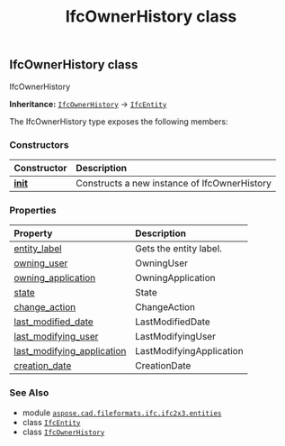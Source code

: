 ﻿---
title: IfcOwnerHistory class
second_title: Aspose.CAD for Python via .NET API References
description: 
type: docs
weight: 3430
url: /aspose.cad.fileformats.ifc.ifc2x3.entities/ifcownerhistory/
is_root: false
---

## IfcOwnerHistory class

IfcOwnerHistory



**Inheritance:** [`IfcOwnerHistory`](/cad/python-net/aspose.cad.fileformats.ifc.ifc2x3.entities/ifcownerhistory) → 
[`IfcEntity`](/cad/python-net/aspose.cad.fileformats.ifc/ifcentity)



The IfcOwnerHistory type exposes the following members:

### Constructors
| Constructor | Description |
| :- | :- |
| [__init__](/cad/python-net/aspose.cad.fileformats.ifc.ifc2x3.entities/ifcownerhistory/__init__/#) | Constructs a new instance of IfcOwnerHistory |


### Properties
| Property | Description |
| :- | :- |
| [entity_label](/cad/python-net/aspose.cad.fileformats.ifc.ifc2x3.entities/ifcownerhistory/entity_label) | Gets the entity label. |
| [owning_user](/cad/python-net/aspose.cad.fileformats.ifc.ifc2x3.entities/ifcownerhistory/owning_user) | OwningUser |
| [owning_application](/cad/python-net/aspose.cad.fileformats.ifc.ifc2x3.entities/ifcownerhistory/owning_application) | OwningApplication |
| [state](/cad/python-net/aspose.cad.fileformats.ifc.ifc2x3.entities/ifcownerhistory/state) | State |
| [change_action](/cad/python-net/aspose.cad.fileformats.ifc.ifc2x3.entities/ifcownerhistory/change_action) | ChangeAction |
| [last_modified_date](/cad/python-net/aspose.cad.fileformats.ifc.ifc2x3.entities/ifcownerhistory/last_modified_date) | LastModifiedDate |
| [last_modifying_user](/cad/python-net/aspose.cad.fileformats.ifc.ifc2x3.entities/ifcownerhistory/last_modifying_user) | LastModifyingUser |
| [last_modifying_application](/cad/python-net/aspose.cad.fileformats.ifc.ifc2x3.entities/ifcownerhistory/last_modifying_application) | LastModifyingApplication |
| [creation_date](/cad/python-net/aspose.cad.fileformats.ifc.ifc2x3.entities/ifcownerhistory/creation_date) | CreationDate |



### See Also
* module [`aspose.cad.fileformats.ifc.ifc2x3.entities`](..)
* class [`IfcEntity`](/cad/python-net/aspose.cad.fileformats.ifc/ifcentity)
* class [`IfcOwnerHistory`](/cad/python-net/aspose.cad.fileformats.ifc.ifc2x3.entities/ifcownerhistory)
